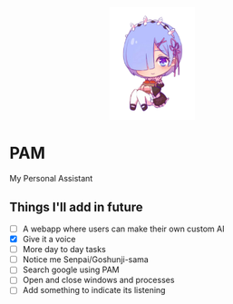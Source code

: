 <p align="center"><img src="./assets/rem.png" width="150"></p>

# PAM
My Personal Assistant

## Things I'll add in future

- [ ] A webapp where users can make their own custom AI
- [X] Give it a voice
- [ ] More day to day tasks
- [ ] Notice me Senpai/Goshunji-sama
- [ ] Search google using PAM
- [ ] Open and close windows and processes
- [ ] Add something to indicate its listening